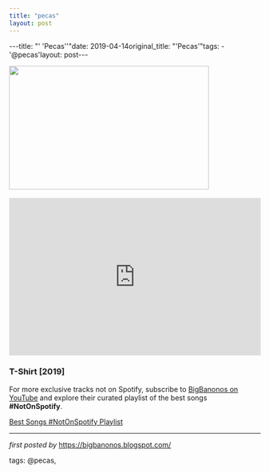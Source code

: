 ```yaml
---
title: "pecas"
layout: post
---
```

---title: "' 'Pecas''"date: 2019-04-14original_title: "'Pecas'"tags:  - '@pecas'layout: post---<div class="separator" ></div><div class="separator" ><a href="https://f4.bcbits.com/img/0015482848_10.jpg" imageanchor="1"><img border="0" data-original-height="497" data-original-width="800" height="247" src="https://f4.bcbits.com/img/0015482848_10.jpg" width="400" /></a></div><br /><iframe allow="accelerometer; autoplay; encrypted-media; gyroscope; picture-in-picture" allowfullscreen="" frameborder="0" height="315" src="https://www.youtube.com/embed/videoseries?list=PLtuNtuTatqI1kp7VwLds4tjS6TAfcDBrI" width="100%"></iframe> <h3>T-Shirt [2019]</h3><!--Subscribe and Playlist Links--><div>    <p>For more exclusive tracks not on Spotify, subscribe to <a href="https://www.youtube.com/@BigBanonos" target="_blank">BigBanonos on YouTube</a> and explore their curated playlist of the best songs <strong>#NotOnSpotify</strong>.</p>    <p><a href="https://www.youtube.com/playlist?list=PLtuNtuTatqI0kFahUCbtbfenC_ET5O_tr" target="_blank">Best Songs #NotOnSpotify Playlist<br /></a></p></div><hr /><p><em>first posted by</em> <a href="https://bigbanonos.blogspot.com/" rel="noopener" target="_new">https://bigbanonos.blogspot.com/</a></p><p>tags: @pecas,</p>
